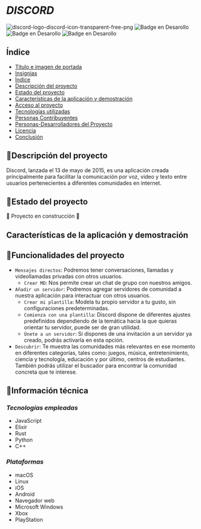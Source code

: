 # ***DISCORD***

![discord-logo-discord-icon-transparent-free-png](https://github.com/user-attachments/assets/0852b2f4-7627-4d16-9c62-cdcd024900e9)
![Badge en Desarollo](https://img.shields.io/badge/ESTADO-EN%20ACTIVO-green)
![Badge en Desarollo](https://img.shields.io/badge/VERSION-03/09/2025-blue)
![Badge en Desarollo](https://img.shields.io/badge/LANZAMIENTO-13/05/2015-blue)
## Índice
* [Título e imagen de portada](#Título-e-imagen-de-portada)
* [Insignias](#insignias)
* [Índice](#índice)
* [Descripción del proyecto](#descripción-del-proyecto)
* [Estado del proyecto](#Estado-del-proyecto)
* [Características de la aplicación y demostración](#Características-de-la-aplicación-y-demostración)
* [Acceso al proyecto](#acceso-proyecto)
* [Tecnologías utilizadas](#tecnologías-utilizadas)
* [Personas Contribuyentes](#personas-contribuyentes)
* [Personas-Desarrolladores del Proyecto](#personas-desarrolladores)
* [Licencia](#licencia)
* [Conclusión](#conclusión)

## :bookmark_tabs:Descripción del proyecto

Discord, lanzada el 13 de mayo de 2015, es una aplicación creada principalmente para facilitar la comunicación por voz, video y texto entre usuarios pertenecientes a diferentes comunidades en internet.

## :bookmark:Estado del proyecto

:construction: Proyecto en construcción :construction:

## Características de la aplicación y demostración

## :hammer:Funcionalidades del proyecto
- `Mensajes directos`: Podremos tener conversaciones, llamadas y videollamadas privadas con otros usuarios.
   - `Crear MD`: Nos permite crear un chat de grupo con nuestros amigos.
- `Añadir un servidor`: Podremos agregar servidores de comunidad a nuestra aplicación para interactuar con otros usuarios.
   - `Crear mi plantilla`: Modela tu propio servidor a tu gusto, sin configuraciones predeterminadas.
   - `Comienza con una plantilla`: Discord dispone de diferentes ajustes predefinidos dependiendo de la temática hacia la que quieras orientar tu servidor, puede ser de gran utilidad.
   - `Únete a un servidor`: Si dispones de una invitación a un servidor ya creado, podrás activarla en esta opción.
- `Descubrir`: Te muestra las comunidades más relevantes en ese momento en diferentes categorías, tales como: juegos, música, entretenimiento, ciencia y tecnología, educación y por último, centros de estudiantes. También podrás utilizar el buscador para encontrar la comunidad concreta que te interese.


## :wrench:Información técnica

### *Tecnologías empleadas*

- JavaScript
- Elixir
- Rust
- Python
- C++

### *Plataformas*

- macOS
- Linux
- iOS
- Android
- Navegador web
- Microsoft Windows
- Xbox
- PlayStation
